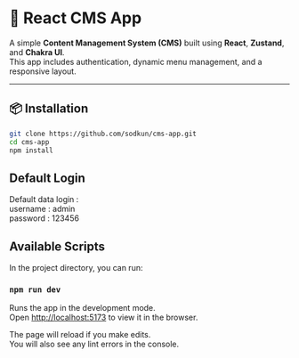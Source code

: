 # 📘 React CMS App

A simple **Content Management System (CMS)** built using **React**, **Zustand**, and **Chakra UI**.  
This app includes authentication, dynamic menu management, and a responsive layout.

---

## 📦 Installation

```bash
git clone https://github.com/sodkun/cms-app.git
cd cms-app
npm install
```

## Default Login

Default data login : <br>
username : admin <br>
password : 123456 <br>

## Available Scripts

In the project directory, you can run:

### `npm run dev`

Runs the app in the development mode.<br>
Open [http://localhost:5173](http://localhost:5173) to view it in the browser.

The page will reload if you make edits.<br>
You will also see any lint errors in the console.
